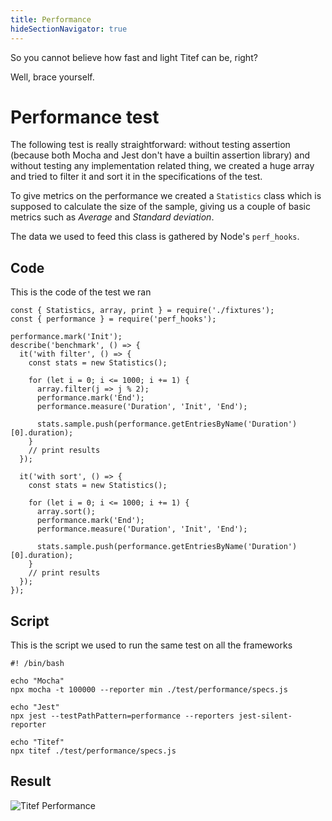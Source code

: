 ```yaml
---
title: Performance
hideSectionNavigator: true
---
```


So you cannot believe how fast and light Titef can be, right?

Well, brace yourself.

# Performance test

The following test is really straightforward: without testing
assertion (because both Mocha and Jest don't have a builtin 
assertion library) and without testing any implementation 
related thing, we created a huge array and tried to filter it
and sort it in the specifications of the test.

To give metrics on the performance we created a `Statistics`
class which is supposed to calculate the size of the sample,
giving us a couple of basic metrics such as _Average_ and 
_Standard deviation_.

The data we used to feed this class is gathered by Node's
`perf_hooks`.

## Code

This is the code of the test we ran

```
const { Statistics, array, print } = require('./fixtures');
const { performance } = require('perf_hooks');

performance.mark('Init');
describe('benchmark', () => {
  it('with filter', () => {
    const stats = new Statistics();

    for (let i = 0; i <= 1000; i += 1) {
      array.filter(j => j % 2);
      performance.mark('End');
      performance.measure('Duration', 'Init', 'End');

      stats.sample.push(performance.getEntriesByName('Duration')[0].duration);
    }
    // print results
  });

  it('with sort', () => {
    const stats = new Statistics();

    for (let i = 0; i <= 1000; i += 1) {
      array.sort();
      performance.mark('End');
      performance.measure('Duration', 'Init', 'End');

      stats.sample.push(performance.getEntriesByName('Duration')[0].duration);
    }
    // print results
  });
});
```

## Script

This is the script we used to run the same test on all the frameworks

```
#! /bin/bash

echo "Mocha"
npx mocha -t 100000 --reporter min ./test/performance/specs.js

echo "Jest"
npx jest --testPathPattern=performance --reporters jest-silent-reporter

echo "Titef"
npx titef ./test/performance/specs.js
```

## Result
![Titef Performance](../images/titef-performance.gif)